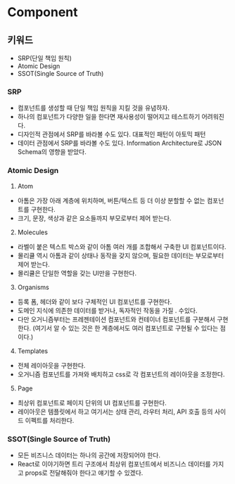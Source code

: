 # Component

## 키워드

- SRP(단일 책임 원칙)
- Atomic Design
- SSOT(Single Source of Truth)

### SRP

- 컴포넌트를 생성할 때 단일 책임 원칙을 지킬 것을 유념하자.
- 하나의 컴포넌트가 다양한 일을 한다면 재사용성이 떨어지고 테스트하기 어려워진다.
- 디자인적 관점에서 SRP를 바라볼 수도 있다. 대표적인 패턴이 아토믹 패턴
- 데이터 관점에서 SRP를 바라볼 수도 있다. Information Architecture로 JSON Schema의 영향을 받았다.

### Atomic Design

1. Atom

- 아톰은 가장 아래 계층에 위치하며, 버튼/텍스트 등 더 이상 분할할 수 없는 컴포넌트를 구현한다.
- 크기, 문장, 색상과 같은 요소들까지 부모로부터 제어 받는다.

2. Molecules

- 라벨이 붙은 텍스트 박스와 같이 아톰 여러 개를 조합해서 구축한 UI 컴포넌트이다.
- 몰리큘 역시 아톰과 같이 상태나 동작을 갖지 않으며, 필요한 데이터는 부모로부터 제어 받는다.
- 몰리큘은 단일한 역할을 갖는 UI만을 구현한다.

3. Organisms

- 등록 폼, 헤더와 같이 보다 구체적인 UI 컴포넌트를 구현한다.
- 도메인 지식에 의존한 데이터를 받거나, 독자적인 작동을 가질 . 수있다.
- 다만 오거니즘부터는 프레젠테이션 컴포넌트와 컨테이너 컴포넌트를 구분해서 구현한다. (여기서 알 수 있는 것은 한 계층에서도 여러 컴포넌트로 구현될 수 있다는 점이다.)

4. Templates

- 전체 레이아웃을 구현한다.
- 오거니즘 컴포넌트를 가져와 배치하고 css로 각 컴포넌트의 레이아웃을 조정한다.

5. Page

- 최상위 컴포넌트로 페이지 단위의 UI 컴포넌트를 구현한다.
- 레이아웃은 템플릿에서 하고 여기서는 상태 관리, 라우터 처리, API 호출 등의 사이드 이펙트를 처리한다.

### SSOT(Single Source of Truth)

- 모든 비즈니스 데이터는 하나의 공간에 저장되어야 한다.
- React로 이야기하면 트리 구조에서 최상위 컴포넌트에서 비즈니스 데이터를 가지고 props로 전달해줘야 한다고 얘기할 수 있겠다.
